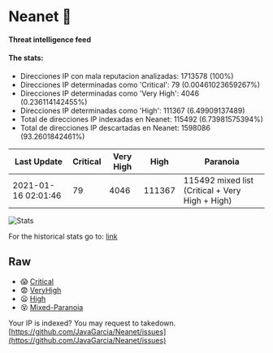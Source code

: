 # Neanet :hocho:
#### Threat intelligence feed
#### The stats:

- Direcciones IP con mala reputacion analizadas: 1713578 (100%)
- Direcciones IP determinadas como 'Critical':  79 (0.00461023659267%)
- Direcciones IP determinadas como 'Very High':  4046 (0.236114142455%)
- Direcciones IP determinadas como 'High':  111367 (6.49909137489)
- Total de direcciones IP indexadas en Neanet:  115492 (6.73981575394%)
- Total de direcciones IP descartadas en Neanet:  1598086 (93.2601842461%)

| Last Update | Critical | Very High | High | Paranoia |
| --- | --- | --- | --- | --- |
| 2021-01-16 02:01:46 | 79 | 4046 | 111367 | 115492 mixed list (Critical + Very High + High)|

![Stats](https://docs.google.com/spreadsheets/d/e/2PACX-1vSnaNMIXVabIpDJjufMlzH7poXnshF3mgd8Is1g9ytUEzVsP5my4Trn8f-xkoLLQ38xpL3HtmUexLo6/pubchart?oid=501124687&format=image)

For the historical stats go to: [link](/stats.csv)
## Raw
- :scream: [Critical](https://raw.githubusercontent.com/JavaGarcia/Neanet/master/blacklists/neanet_critical.txt)
- :fearful: [VeryHigh](https://raw.githubusercontent.com/JavaGarcia/Neanet/master/blacklists/neanet_veryHigh.txtt)
- :frowning: [High](https://raw.githubusercontent.com/JavaGarcia/Neanet/master/blacklists/neanet_high.txt)
- :dizzy_face: [Mixed-Paranoia](https://raw.githubusercontent.com/JavaGarcia/Neanet/master/blacklists/neanet_all.txt)


Your IP is indexed? You may request to takedown. [https://github.com/JavaGarcia/Neanet/issues](https://github.com/JavaGarcia/Neanet/issues)








































































































































































































































































































































































































































































































































































































































































































































































































































































































































































































































































































































































































































































































































































































































































































































































































































































































































































































































































































































































































































































































































































































































































































































































































































































































































































































































































































































































































































































































































































































































































































































































































































































































































































































































































































































































































































































